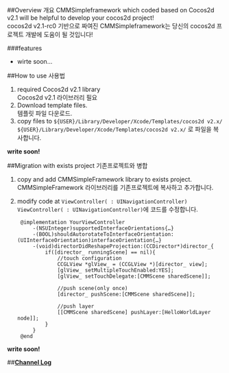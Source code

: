 ##Overview 개요
CMMSimpleframework which coded based on Cocos2d v2.1 will be helpful to develop your cocos2d project!<br>
cocos2d v2.1-rc0 기반으로 짜여진 CMMSimpleframework는 당신의 cocos2d 프로젝트 개발에 도움이 될 것입니다! 

###features
* wirte soon...

##How to use 사용법
1. required Cocos2d v2.1 library<br>
Cocos2d v2.1 라이브러리 필요
2. Download template files.<br>
템플릿 파일 다운로드.
3. copy files to `${USER}/Library/Developer/Xcode/Templates/cocos2d v2.x/`<br>
`${USER}/Library/Developer/Xcode/Templates/cocos2d v2.x/` 로 파일을 복사합니다.

**write soon!**

##Migration with exists project 기존프로젝트와 병합
1. copy and add CMMSimpleFramework library to exists project.<br>
CMMSimpleFramework 라이브러리를 기존프로젝트에 복사하고 추가합니다.
2. modify code at `ViewController( : UINavigationController)`<br>
`ViewController( : UINavigationController)`에 코드를 수정합니다.

  		@implementation YourViewController
			-(NSUInteger)supportedInterfaceOrientations{…}
			-(BOOL)shouldAutorotateToInterfaceOrientation:(UIInterfaceOrientation)interfaceOrientation{…}
			-(void)directorDidReshapeProjection:(CCDirector*)director_{
				if([director_ runningScene] == nil){
					//touch configuration
					CCGLView *glView_ = (CCGLView *)[director_ view];
					[glView_ setMultipleTouchEnabled:YES];
					[glView_ setTouchDelegate:[CMMScene sharedScene]];
		
					//push scene(only once)
					[director_ pushScene:[CMMScene sharedScene]];
		
					//push layer
					[[CMMScene sharedScene] pushLayer:[HelloWorldLayer node]];
				}
			}
		@end

**write soon!**

##**[Channel Log](https://github.com/kimbobv22/CMMSimpleFramework/blob/master/CHANNELLOG.md)**
